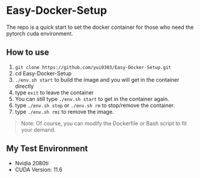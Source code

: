 # Easy-Docker-Setup

The repo is a quick start to set the docker container for those who need the pytorch cuda environment.


## How to use

1. `git clone https://github.com/yui0303/Easy-Docker-Setup.git`
2. cd Easy-Docker-Setup
3. `./env.sh start` to build the image and you will get in the container directly
4. type `exit` to leave the container
5. You can still type `./env.sh start` to get in the container again.
6. type `./env.sh stop` or `./env.sh rm` to stop/remove the container.
7. type `./env.sh rmi` to remove the image.

> Note: Of course, you can modify the Dockerfile or Bash script to fit your demand.

## My Test Environment
- Nvidia 2080ti
- CUDA Version: 11.6